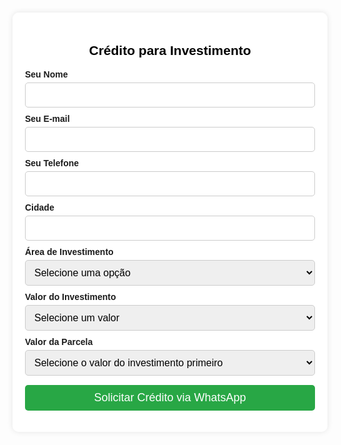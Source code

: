  
<html lang="pt-BR"> <head> <meta charset="UTF-8"> <meta name="viewport" content="width=device-width, initial-scale=1.0"> <title>Crédito para Investimento</title> <style> body { font-family: Arial, sans-serif; background: url('https://i.imgur.com/aPLuDmc.jpeg') no-repeat center center fixed; background-size: cover; text-align: center; padding: 20px; margin: 0; } .container { background: rgba(255, 255, 255, 0.9); padding: 20px; border-radius: 10px; box-shadow: 0px 0px 10px rgba(0, 0, 0, 0.1); max-width: 500px; margin: auto; } h2 { color: #000; } label { font-weight: bold; display: block; margin-top: 10px; text-align: left; } select, input { width: 100%; padding: 10px; margin-top: 5px; border: 1px solid #ccc; border-radius: 5px; font-size: 16px; } button { background-color: #28a745; color: white; padding: 10px; border: none; border-radius: 5px; cursor: pointer; margin-top: 15px; width: 100%; font-size: 18px; } button:hover { background-color: #218838; } a { color: inherit; text-decoration: none; font-weight: normal; } @media (max-width: 600px) { .container { width: 90%; } } </style> </head> <body> <div class="container"> <h2>Crédito para Investimento</h2> <form id="creditoForm"> <label for="nome">Seu Nome</label> <input type="text" id="nome" name="nome" required> <label for="email">Seu E-mail</label> <input type="email" id="email" name="email" required> <label for="telefone">Seu Telefone</label> <input type="tel" id="telefone" name="telefone" required> <label for="cidade">Cidade</label> <input type="text" id="cidade" name="cidade" required> <label for="investimento">Área de Investimento</label> <select id="investimento" name="investimento" required> <option value="" disabled selected>Selecione uma opção</option> <option value="Área Rural">Área Rural</option> <option value="Veículo">Veículo</option> <option value="Imóvel">Imóvel</option> <option value="Construção">Construção</option> <option value="Reforma">Reforma</option> <option value="Loja/Ponto Comercial">Loja/Ponto Comercial</option> </select> <label for="valor">Valor do Investimento</label> <select id="valor" name="valor" onchange="atualizarParcelas()" required> <option value="" disabled selected>Selecione um valor</option> <option value="100000">R$ 100.000</option> <option value="150000">R$ 150.000</option> <option value="200000">R$ 200.000</option> <option value="250000">R$ 250.000</option> <option value="350000">R$ 350.000</option> <option value="400000">R$ 400.000</option> <option value="500000">R$ 500.000</option> <option value="600000">R$ 600.000</option> <option value="750000">R$ 750.000</option> <option value="800000">R$ 800.000</option> <option value="1000000">R$ 1.000.000</option> </select> <label for="parcela">Valor da Parcela</label> <select id="parcela" name="parcela" required> <option value="" disabled selected>Selecione o valor do investimento primeiro</option> </select> <button type="button" onclick="enviarWhatsApp()">Solicitar Crédito via WhatsApp</button> </form> </div> <script> function atualizarParcelas() { var valor = document.getElementById("valor").value; var parcela = document.getElementById("parcela"); parcela.innerHTML = '<option value="" disabled selected>Selecione uma opção</option>'; var opcoesParcelas = { "100000": [590, 690, 800, 900, 1000], "150000": [890, 950, 1200, 1500, 1900], "200000": [1100, 1300, 1500, 1800, 2200], "250000": [1500, 2000, 2500, 3000, 3500], "350000": [2000, 2500, 3000, 3500, 4000], "400000": [2200, 2700, 3200, 3800, 4500], "500000": [3000, 4000, 5000, 6000, 7000], "600000": [3500, 4500, 5500, 6500, 7500], "750000": [5000, 6000, 7000, 8000, 9000], "800000": [5500, 7000, 8500, 10000, 11500], "1000000": [7000, 10000, 15000, 20000, 25000] }; if (valor in opcoesParcelas) { opcoesParcelas[valor].forEach(function(p) { var option = document.createElement("option"); option.value = p; option.text = "R$ " + p.toLocaleString(); parcela.appendChild(option); }); } } function enviarWhatsApp() { var nome = document.getElementById("nome").value.trim(); var email = document.getElementById("email").value.trim(); var telefone = document.getElementById("telefone").value.trim(); var cidade = document.getElementById("cidade").value.trim(); var investimento = document.getElementById("investimento").value; var valor = document.getElementById("valor").value; var parcela = document.getElementById("parcela").value; if (!nome || !email || !telefone || !cidade || !investimento || !valor || !parcela) { alert("Por favor, preencha todos os campos antes de enviar."); return; } var mensagem = `Oi, meu nome é *${nome}*.\nTenho interesse em pegar um crédito para investimento.\n\n` + `📍 *Cidade:* ${cidade}\n📩 *E-mail:* ${email}\n📞 *Telefone:* ${telefone}\n` + `🏡 *Área de Investimento:* ${investimento}\n💰 *Valor do Investimento:* R$ ${parseInt(valor).toLocaleString()}\n` + `💳 *Valor da Parcela:* R$ ${parseInt(parcela).toLocaleString()}`; var url = `https://api.whatsapp.com/send?phone=5599991192172&text=${encodeURIComponent(mensagem)}`; window.open(url, "_blank"); } </script> </body> </html>
